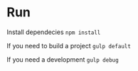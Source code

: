 # Run

Install dependecies
`npm install`

If you need to build a project
`gulp default`

If you need a development
`gulp debug`
